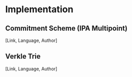 # Implementation


## Commitment Scheme (IPA Multipoint) 

[Link, Language, Author]

## Verkle Trie

[Link, Language, Author]